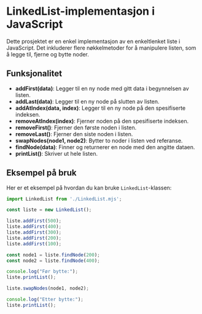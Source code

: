 # LinkedList-implementasjon i JavaScript

Dette prosjektet er en enkel implementasjon av en enkeltlenket liste i JavaScript. Det inkluderer flere nøkkelmetoder for å manipulere listen, som å legge til, fjerne og bytte noder.

## Funksjonalitet

- **addFirst(data)**: Legger til en ny node med gitt data i begynnelsen av listen.
- **addLast(data)**: Legger til en ny node på slutten av listen.
- **addAtIndex(data, index)**: Legger til en ny node på den spesifiserte indeksen.
- **removeAtIndex(index)**: Fjerner noden på den spesifiserte indeksen.
- **removeFirst()**: Fjerner den første noden i listen.
- **removeLast()**: Fjerner den siste noden i listen.
- **swapNodes(node1, node2)**: Bytter to noder i listen ved referanse.
- **findNode(data)**: Finner og returnerer en node med den angitte dataen.
- **printList()**: Skriver ut hele listen.

## Eksempel på bruk

Her er et eksempel på hvordan du kan bruke `LinkedList`-klassen:

```javascript
import LinkedList from './LinkedList.mjs';

const liste = new LinkedList();

liste.addFirst(500);
liste.addFirst(400);
liste.addFirst(300);
liste.addFirst(200);
liste.addFirst(100);

const node1 = liste.findNode(200);
const node2 = liste.findNode(400);

console.log("Før bytte:");
liste.printList();

liste.swapNodes(node1, node2);

console.log("Etter bytte:");
liste.printList();

